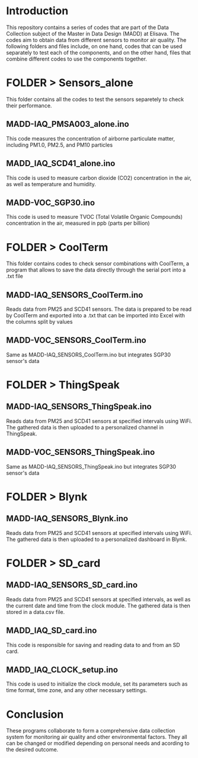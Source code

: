 # Introduction
This repository contains a series of codes that are part of the Data Collection subject of the Master in Data Design (MADD) at Elisava. The codes aim to obtain data from different sensors to monitor air quality.
The following folders and files include, on one hand, codes that can be used separately to test each of the components, and on the other hand, files that combine different codes to use the components together.


# FOLDER > Sensors_alone
This folder contains all the codes to test the sensors separetely to check their performance. 
## MADD-IAQ_PMSA003_alone.ino
This code measures the concentration of airborne particulate matter, including PM1.0, PM2.5, and PM10 particles
## MADD_IAQ_SCD41_alone.ino
This code is used to measure carbon dioxide (CO2) concentration in the air, as well as temperature and humidity. 
## MADD-VOC_SGP30.ino
This code is used to measure TVOC (Total Volatile Organic Compounds) concentration in the air, measured in ppb (parts per billion)


# FOLDER > CoolTerm
This folder contains codes to check sensor combinations with CoolTerm, a program that allows to save the data directly through the serial port into a .txt file
## MADD-IAQ_SENSORS_CoolTerm.ino
Reads data from PM25 and SCD41 sensors. The data is prepared to be read by CoolTerm and exported into a .txt that can be imported into Excel with the columns split by values
## MADD-VOC_SENSORS_CoolTerm.ino
Same as MADD-IAQ_SENSORS_CoolTerm.ino but integrates SGP30 sensor's data 


# FOLDER > ThingSpeak
## MADD-IAQ_SENSORS_ThingSpeak.ino
Reads data from PM25 and SCD41 sensors at specified intervals using WiFi. The gathered data is then uploaded to a personalized channel in ThingSpeak.
## MADD-VOC_SENSORS_ThingSpeak.ino
Same as MADD-IAQ_SENSORS_ThingSpeak.ino but integrates SGP30 sensor's data

# FOLDER > Blynk
## MADD-IAQ_SENSORS_Blynk.ino
Reads data from PM25 and SCD41 sensors at specified intervals using WiFi. The gathered data is then uploaded to a personalized dashboard in Blynk.


# FOLDER > SD_card
## MADD-IAQ_SENSORS_SD_card.ino
Reads data from PM25 and SCD41 sensors at specified intervals, as well as the current date and time from the clock module. The gathered data is then stored in a data.csv file.


## MADD_IAQ_SD_card.ino
This code is responsible for saving and reading data to and from an SD card.

## MADD_IAQ_CLOCK_setup.ino
This code is used to initialize the clock module, set its parameters such as time format, time zone, and any other necessary settings.



# Conclusion
These programs collaborate to form a comprehensive data collection system for monitoring air quality and other environmental factors. They all can be changed or modified depending on personal needs and acording to the desired outcome. 
